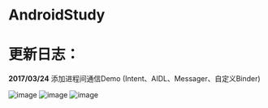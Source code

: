 # AndroidStudy


# 更新日志：
 **2017/03/24**
 添加进程间通信Demo (Intent、AIDL、Messager、自定义Binder)
 
![image](https://github.com/crazyqiang/AndroidStudy/blob/master/pic/aidl.gif) 
![image](https://github.com/crazyqiang/AndroidStudy/blob/master/pic/messenger.gif) 
![image](https://github.com/crazyqiang/AndroidStudy/blob/master/pic/binder.gif) 
